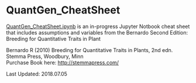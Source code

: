 # QuantGen_CheatSheet
[QuantGen_CheatSheet.ipynb](https://github.com/shantel-martinez/QuantGen_CheatSheet/blob/master/QuantGen_CheatSheet.ipynb) is an in-progress Jupyter Notbook cheat sheet that includes assumptions and variables from the Bernardo Second Edition: Breeding for Quantitative Traits in Plant

Bernardo R (2010) Breeding for Quantitative Traits in Plants, 2nd edn. Stemma Press, Woodbury, Minn  
Purchase Book here: http://stemmapress.com/   

Last Updated: 2018.07.05 
